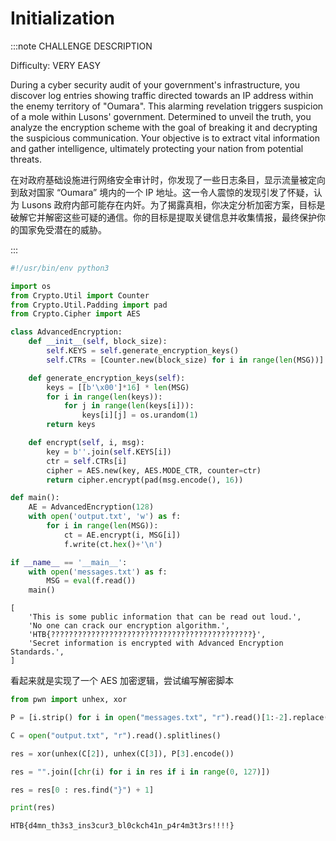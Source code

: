 # Initialization

:::note CHALLENGE DESCRIPTION

Difficulty: VERY EASY

During a cyber security audit of your government&#039;s infrastructure, you discover log entries showing traffic directed towards an IP address within the enemy territory of &quot;Oumara&quot;. This alarming revelation triggers suspicion of a mole within Lusons&#039; government. Determined to unveil the truth, you analyze the encryption scheme with the goal of breaking it and decrypting the suspicious communication. Your objective is to extract vital information and gather intelligence, ultimately protecting your nation from potential threats.

在对政府基础设施进行网络安全审计时，你发现了一些日志条目，显示流量被定向到敌对国家 “Oumara” 境内的一个 IP 地址。这一令人震惊的发现引发了怀疑，认为 Lusons 政府内部可能存在内奸。为了揭露真相，你决定分析加密方案，目标是破解它并解密这些可疑的通信。你的目标是提取关键信息并收集情报，最终保护你的国家免受潜在的威胁。

:::

```python title="source.py"
#!/usr/bin/env python3

import os
from Crypto.Util import Counter
from Crypto.Util.Padding import pad
from Crypto.Cipher import AES

class AdvancedEncryption:
    def __init__(self, block_size):
        self.KEYS = self.generate_encryption_keys()
        self.CTRs = [Counter.new(block_size) for i in range(len(MSG))] # nonce reuse : avoided!

    def generate_encryption_keys(self):
        keys = [[b'\x00']*16] * len(MSG)
        for i in range(len(keys)):
            for j in range(len(keys[i])):
                keys[i][j] = os.urandom(1)
        return keys

    def encrypt(self, i, msg):
        key = b''.join(self.KEYS[i])
        ctr = self.CTRs[i]
        cipher = AES.new(key, AES.MODE_CTR, counter=ctr)
        return cipher.encrypt(pad(msg.encode(), 16))

def main():
    AE = AdvancedEncryption(128)
    with open('output.txt', 'w') as f:
        for i in range(len(MSG)):
            ct = AE.encrypt(i, MSG[i])
            f.write(ct.hex()+'\n')

if __name__ == '__main__':
    with open('messages.txt') as f:
        MSG = eval(f.read())
    main()
```

```plaintext title="messages.txt"
[
    'This is some public information that can be read out loud.',
    'No one can crack our encryption algorithm.',
    'HTB{?????????????????????????????????????????????}',
    'Secret information is encrypted with Advanced Encryption Standards.',
]
```

看起来就是实现了一个 AES 加密逻辑，尝试编写解密脚本

```python
from pwn import unhex, xor

P = [i.strip() for i in open("messages.txt", "r").read()[1:-2].replace(",", "").strip().split("'") if i.strip() != ""]

C = open("output.txt", "r").read().splitlines()

res = xor(unhex(C[2]), unhex(C[3]), P[3].encode())

res = "".join([chr(i) for i in res if i in range(0, 127)])

res = res[0 : res.find("}") + 1]

print(res)
```

```plaintext title="Flag"
HTB{d4mn_th3s3_ins3cur3_bl0ckch41n_p4r4m3t3rs!!!!}
```
